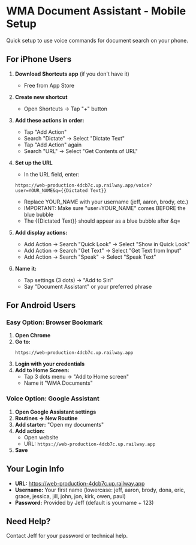# WMA Document Assistant - Mobile Setup

Quick setup to use voice commands for document search on your phone.

## For iPhone Users

1. **Download Shortcuts app** (if you don't have it)
   - Free from App Store

2. **Create new shortcut**
   - Open Shortcuts → Tap "+" button

3. **Add these actions in order:**
   - Tap "Add Action"
   - Search "Dictate" → Select "Dictate Text"
   - Tap "Add Action" again
   - Search "URL" → Select "Get Contents of URL"
   
4. **Set up the URL**
   - In the URL field, enter:
   ```
   https://web-production-4dcb7c.up.railway.app/voice?user=YOUR_NAME&q={{Dictated Text}}
   ```
   - Replace YOUR_NAME with your username (jeff, aaron, brody, etc.)
   - IMPORTANT: Make sure "user=YOUR_NAME" comes BEFORE the blue bubble
   - The {{Dictated Text}} should appear as a blue bubble after &q=

5. **Add display actions:**
   - Add Action → Search "Quick Look" → Select "Show in Quick Look"
   - Add Action → Search "Get Text" → Select "Get Text from Input"
   - Add Action → Search "Speak" → Select "Speak Text"

6. **Name it:**
   - Tap settings (3 dots) → "Add to Siri"
   - Say "Document Assistant" or your preferred phrase

## For Android Users

### Easy Option: Browser Bookmark

1. **Open Chrome**
2. **Go to:** 
   ```
   https://web-production-4dcb7c.up.railway.app
   ```
3. **Login with your credentials**
4. **Add to Home Screen:**
   - Tap 3 dots menu → "Add to Home screen"
   - Name it "WMA Documents"

### Voice Option: Google Assistant

1. **Open Google Assistant settings**
2. **Routines → New Routine**
3. **Add starter:** "Open my documents"
4. **Add action:** 
   - Open website
   - URL: `https://web-production-4dcb7c.up.railway.app`
5. **Save**

## Your Login Info
- **URL:** https://web-production-4dcb7c.up.railway.app
- **Username:** Your first name (lowercase: jeff, aaron, brody, dona, eric, grace, jessica, jill, john, jon, kirk, owen, paul)
- **Password:** Provided by Jeff (default is yourname + 123)

## Need Help?
Contact Jeff for your password or technical help.
